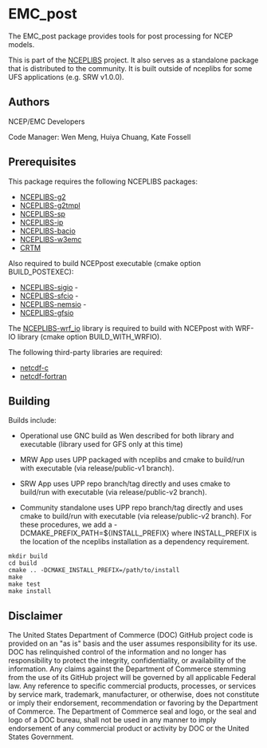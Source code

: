 
# EMC_post

The EMC_post package provides tools for post processing for NCEP
models.

This is part of the [NCEPLIBS](https://github.com/NOAA-EMC/NCEPLIBS)
project. It also serves as a standalone package that is distributed to
the community. It is built outside of nceplibs for some UFS
applications (e.g. SRW v1.0.0).

## Authors

NCEP/EMC Developers

Code Manager: Wen Meng, Huiya Chuang, Kate Fossell

## Prerequisites

This package requires the following NCEPLIBS packages:

- [NCEPLIBS-g2](https://github.com/NOAA-EMC/NCEPLIBS-g2)
- [NCEPLIBS-g2tmpl](https://github.com/NOAA-EMC/NCEPLIBS-g2tmpl)
- [NCEPLIBS-sp](https://github.com/NOAA-EMC/NCEPLIBS-sp)
- [NCEPLIBS-ip](https://github.com/NOAA-EMC/NCEPLIBS-ip)
- [NCEPLIBS-bacio](https://github.com/NOAA-EMC/NCEPLIBS-bacio)
- [NCEPLIBS-w3emc](https://github.com/NOAA-EMC/NCEPLIBS-w3emc)
- [CRTM](https://github.com/noaa-emc/emc_crtm)

Also required to build NCEPpost executable (cmake option
BUILD_POSTEXEC):

- [NCEPLIBS-sigio](https://github.com/NOAA-EMC/NCEPLIBS-sigio) -
- [NCEPLIBS-sfcio](https://github.com/NOAA-EMC/NCEPLIBS-sfcio) -
- [NCEPLIBS-nemsio](https://github.com/NOAA-EMC/NCEPLIBS-nemsio) -
- [NCEPLIBS-gfsio](https://github.com/NOAA-EMC/NCEPLIBS-gfsio)


The [NCEPLIBS-wrf_io](https://github.com/NOAA-EMC/NCEPLIBS-wrf_io)
library is required to build with NCEPpost with WRF-IO library (cmake
option BUILD_WITH_WRFIO).

The following third-party libraries are required:

- [netcdf-c](https://github.com/Unidata/netcdf-c)
- [netcdf-fortran](https://github.com/Unidata/netcdf-fortran)

## Building

Builds include:

- Operational use GNC build as Wen described for both library and
  executable (library used for GFS only at this time)

- MRW App uses UPP packaged with nceplibs and cmake to build/run with
  executable (via release/public-v1 branch).

- SRW App uses UPP repo branch/tag directly and uses cmake to
  build/run with executable (via release/public-v2 branch).

- Community standalone uses UPP repo branch/tag directly and uses
  cmake to build/run with executable (via release/public-v2
  branch). For these procedures, we add a
  -DCMAKE_PREFIX_PATH=${INSTALL_PREFIX} where INSTALL_PREFIX is the
  location of the nceplibs installation as a dependency requirement.

```
mkdir build
cd build
cmake .. -DCMAKE_INSTALL_PREFIX=/path/to/install 
make 
make test
make install
```

## Disclaimer

The United States Department of Commerce (DOC) GitHub project code is
provided on an "as is" basis and the user assumes responsibility for
its use. DOC has relinquished control of the information and no longer
has responsibility to protect the integrity, confidentiality, or
availability of the information. Any claims against the Department of
Commerce stemming from the use of its GitHub project will be governed
by all applicable Federal law. Any reference to specific commercial
products, processes, or services by service mark, trademark,
manufacturer, or otherwise, does not constitute or imply their
endorsement, recommendation or favoring by the Department of
Commerce. The Department of Commerce seal and logo, or the seal and
logo of a DOC bureau, shall not be used in any manner to imply
endorsement of any commercial product or activity by DOC or the United
States Government.
